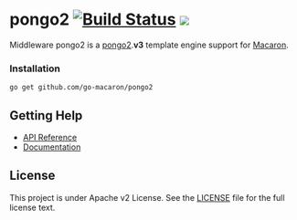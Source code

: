 # pongo2 [![Build Status](https://travis-ci.org/go-macaron/pongo2.svg?branch=master)](https://travis-ci.org/go-macaron/pongo2) [![](http://gocover.io/_badge/github.com/go-macaron/pongo2)](http://gocover.io/github.com/go-macaron/pongo2)

Middleware pongo2 is a [pongo2](https://github.com/flosch/pongo2).**v3** template engine support for [Macaron](https://github.com/go-macaron/macaron).

### Installation

	go get github.com/go-macaron/pongo2
	
## Getting Help

- [API Reference](https://gowalker.org/github.com/go-macaron/pongo2)
- [Documentation](http://go-macaron.com/docs/middlewares/templating)

## License

This project is under Apache v2 License. See the [LICENSE](LICENSE) file for the full license text.
